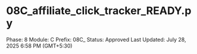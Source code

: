 # 08C_affiliate_click_tracker_READY.py

Phase: 8
Module: C
Prefix: 08C_
Status: Approved
Last Updated: July 28, 2025 6:58 PM (GMT+5:30)